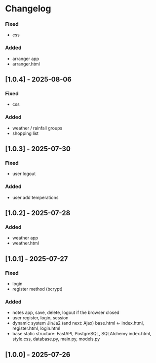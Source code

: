 # Changelog

### Fixed
- css
### Added
- arranger app
- arranger.html
## [1.0.4] - 2025-08-06

### Fixed
- css
### Added
- weather / rainfall groups
- shopping list
## [1.0.3] - 2025-07-30

### Fixed
- user logout
### Added
- user add temperations
## [1.0.2] - 2025-07-28

### Added
- weather app
- weather.html
## [1.0.1] - 2025-07-27

### Fixed
- login
- register method (bcrypt)
### Added
- notes app, save, delete, logout if the browser closed
- user register, login, session
- dynamic system JinJa2 (and next: Ajax)
    base.html <- index.html, register.html, login.html
- base static structure: FastAPI, PostgreSQL, SQLAlchemy
    index.html, style.css, database.py, main.py, models.py
## [1.0.0] - 2025-07-26    